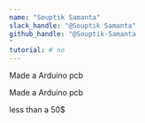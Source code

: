 ```yaml
---
name: "Souptik Samanta"
slack_handle: "@Souptik Samanta"
github_handle: "@Souptik-Samanta
"
tutorial: # no
---
```

Made a Arduino pcb

Made a Arduino pcb 

less than a 50$

